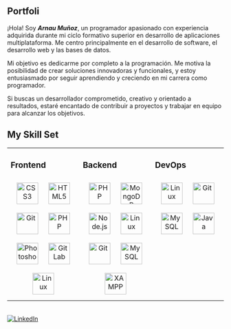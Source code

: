 ## Portfoli


¡Hola! Soy ***Arnau Muñoz***, un programador apasionado con experiencia adquirida durante mi ciclo formativo superior en desarrollo de aplicaciones multiplataforma. Me centro principalmente en el desarrollo de software, el desarrollo web y las bases de datos.

Mi objetivo es dedicarme por completo a la programación. Me motiva la posibilidad de crear soluciones innovadoras y funcionales, y estoy entusiasmado por seguir aprendiendo y creciendo en mi carrera como programador.

Si buscas un desarrollador comprometido, creativo y orientado a resultados, estaré encantado de contribuir a proyectos y trabajar en equipo para alcanzar los objetivos.



## My Skill Set  
<table><tr><td valign="top" width="33%">



### Frontend
<div align="center"> 
<a href="https://www.w3schools.com/css/" target="_blank"><img style="margin: 10px" src="https://profilinator.rishav.dev/skills-assets/css3-original-wordmark.svg" alt="CSS3" height="50" /></a>  
<a href="https://en.wikipedia.org/wiki/HTML5" target="_blank"><img style="margin: 10px" src="https://profilinator.rishav.dev/skills-assets/html5-original-wordmark.svg" alt="HTML5" height="50" /></a>  
<a href="https://github.com/" target="_blank"><img style="margin: 10px" src="https://profilinator.rishav.dev/skills-assets/git-scm-icon.svg" alt="Git" height="50" /></a>  
<a href="https://www.php.net/" target="_blank"><img style="margin: 10px" src="https://profilinator.rishav.dev/skills-assets/php-original.svg" alt="PHP" height="50" /></a>  
<a href="https://www.adobe.com/in/products/photoshop.html" target="_blank"><img style="margin: 10px" src="https://profilinator.rishav.dev/skills-assets/photoshop-plain.svg" alt="Photoshop" height="50" /></a>  
<a href="https://about.gitlab.com/" target="_blank"><img style="margin: 10px" src="https://profilinator.rishav.dev/skills-assets/gitlab.svg" alt="GitLab" height="50" /></a>  
<a href="https://www.linux.org/" target="_blank"><img style="margin: 10px" src="https://profilinator.rishav.dev/skills-assets/linux-original.svg" alt="Linux" height="50" /></a>  
</div>

</td><td valign="top" width="33%">



### Backend  
<div align="center">  
<a href="https://www.php.net/" target="_blank"><img style="margin: 10px" src="https://profilinator.rishav.dev/skills-assets/php-original.svg" alt="PHP" height="50" /></a>  
<a href="https://www.mongodb.com/" target="_blank"><img style="margin: 10px" src="https://profilinator.rishav.dev/skills-assets/mongodb-original-wordmark.svg" alt="MongoDB" height="50" /></a>  
<a href="https://nodejs.org/" target="_blank"><img style="margin: 10px" src="https://profilinator.rishav.dev/skills-assets/nodejs-original-wordmark.svg" alt="Node.js" height="50" /></a>  
<a href="https://www.linux.org/" target="_blank"><img style="margin: 10px" src="https://profilinator.rishav.dev/skills-assets/linux-original.svg" alt="Linux" height="50" /></a>  
<a href="https://github.com/" target="_blank"><img style="margin: 10px" src="https://profilinator.rishav.dev/skills-assets/git-scm-icon.svg" alt="Git" height="50" /></a>  
<a href="https://www.mysql.com/" target="_blank"><img style="margin: 10px" src="https://profilinator.rishav.dev/skills-assets/mysql-original-wordmark.svg" alt="MySQL" height="50" /></a>  
<a href="https://www.apachefriends.org/" target="_blank"><img style="margin: 10px" src="https://profilinator.rishav.dev/skills-assets/xampp.png" alt="XAMPP" height="50" /></a>  
</div>

</td><td valign="top" width="33%">



### DevOps  
<div align="center">  
<a href="https://www.linux.org/" target="_blank"><img style="margin: 10px" src="https://profilinator.rishav.dev/skills-assets/linux-original.svg" alt="Linux" height="50" /></a>  
<a href="https://github.com/" target="_blank"><img style="margin: 10px" src="https://profilinator.rishav.dev/skills-assets/git-scm-icon.svg" alt="Git" height="50" /></a>  
<a href="https://www.mysql.com/" target="_blank"><img style="margin: 10px" src="https://profilinator.rishav.dev/skills-assets/mysql-original-wordmark.svg" alt="MySQL" height="50" /></a>  
<a href="https://www.java.com/" target="_blank"><img style="margin: 10px" src="https://profilinator.rishav.dev/skills-assets/java-original-wordmark.svg" alt="Java" height="50" /></a>  
</div>

</td></tr></table>  

<br/>  

<a href="https://drive.google.com/file/d/1rfMGrCl3OnVZu5OfpgaUoM-hlf6QEryC/view?usp=sharing" rel="nofollow"> 
<a href="https://www.linkedin.com/in/arnau-munoz-bulta/" rel="nofollow">
        <img src="https://camo.githubusercontent.com/8fdc1cc04c29ee0548aa86f0c3d3ca9b4e1736b51e60dbf94baf4f8aa37f411a/68747470733a2f2f696d672e736869656c64732e696f2f62616467652f4c696e6b6564496e2d626c75653f7374796c653d666c61742d737175617265266c6f676f3d6c696e6b6564696e" alt="LinkedIn" data-canonical-src="https://upload.wikimedia.org/wikipedia/commons/thumb/0/01/LinkedIn_Logo.svg/2560px-LinkedIn_Logo.svg.png" style="max-width: 100%;">
    </a>

        


